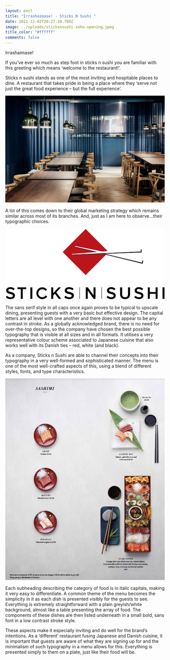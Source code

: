 ```yaml
---
layout: post
title: "Irrashaimase! - Sticks N Sushi "
date: 2021-12-02T20:27:10.709Z
image: ../uploads/sticksnsushi-soho-opening.jpeg
title_color: "#ffffff"
comments: false
---
```

Irrashaimase!

If you’ve ever so much as step foot in sticks n sushi you are familiar with this greeting which means ‘welcome to the restaurant!’.

Sticks n sushi stands as one of the most inviting and hospitable places to dine. A restaurant that takes pride in being a place where they ‘serve not just the great food experience – but the full experience’.

![Sticks N Sushi - Oxford Restaurant](../uploads/ss.jpeg)

A lot of this comes down to their global marketing strategy which remains similar across most of its branches. And, just as I am here to observe…their typographic choices.

![Sticks N Sushi logo](../uploads/sticks-n-sushi.png)

The sans serif style in all caps once again proves to be typical to upscale dining, presenting guests with a very basic but effective design. The capital letters are all level with one another and there does not appear to be any contrast in stroke. As a globally acknowledged brand, there is no need for over-the-top designs, so the company have chosen the best possible typography that is visible at all sizes and in all formats. It utilises a very representative colour scheme associated to Japanese cuisine that also works well with its Danish ties – red, white (and black).

As a company, Sticks n Sushi are able to channel their concepts into their typography in a very well-formed and sophisticated manner. The menu is one of the most well-crafted aspects of this, using a blend of different styles, fonts, and type characteristics.

![Sticks N Sushi menu](../uploads/screenshot-2021-12-02-at-19.28.40.png)

Each subheading describing the category of food is in italic capitals, making it very easy to differentiate. A common theme of the menu becomes the simplicity in it as each dish is presented visibly for the guests to see. Everything is extremely straightforward with a plain greyish/white background, almost like a table presenting the array of food. The components of these dishes are then listed underneath in a small bold, sans font in a low contrast stroke style.

These aspects make it especially inviting and do well for the brand’s intentions. As a ‘different’ restaurant fusing Japanese and Danish cuisine, it is important that guests are aware of what they are signing up for and the minimalism of such typography in a menu allows for this. Everything is presented simply to them on a plate, just like their food will be.